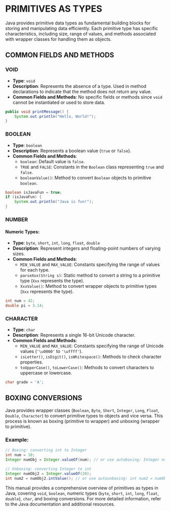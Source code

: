 # PRIMITIVES AS TYPES

Java provides primitive data types as fundamental building blocks for storing and manipulating data efficiently. Each primitive type has specific characteristics, including size, range of values, and methods associated with wrapper classes for handling them as objects.

## COMMON FIELDS AND METHODS

### VOID

- **Type**: `void`
- **Description**: Represents the absence of a type. Used in method declarations to indicate that the method does not return any value.
- **Common Fields and Methods**: No specific fields or methods since `void` cannot be instantiated or used to store data.

```java
public void printMessage() {
    System.out.println("Hello, World!");
}
```

### BOOLEAN

- **Type**: `boolean`
- **Description**: Represents a boolean value (`true` or `false`).
- **Common Fields and Methods**:
  - `boolean`: Default value is `false`.
  - `TRUE` and `FALSE`: Constants in the `Boolean` class representing `true` and `false`.
  - `booleanValue()`: Method to convert `Boolean` objects to primitive `boolean`.

```java
boolean isJavaFun = true;
if (isJavaFun) {
    System.out.println("Java is fun!");
}
```

### NUMBER

#### Numeric Types:

- **Type**: `byte`, `short`, `int`, `long`, `float`, `double`
- **Description**: Represent integers and floating-point numbers of varying sizes.
- **Common Fields and Methods**:
  - `MIN_VALUE` and `MAX_VALUE`: Constants specifying the range of values for each type.
  - `parseXxx(String s)`: Static method to convert a string to a primitive type (`Xxx` represents the type).
  - `XxxValue()`: Method to convert wrapper objects to primitive types (`Xxx` represents the type).

```java
int num = 42;
double pi = 3.14;
```

### CHARACTER

- **Type**: `char`
- **Description**: Represents a single 16-bit Unicode character.
- **Common Fields and Methods**:
  - `MIN_VALUE` and `MAX_VALUE`: Constants specifying the range of Unicode values (`'\u0000'` to `'\uffff'`).
  - `isLetter()`, `isDigit()`, `isWhitespace()`: Methods to check character properties.
  - `toUpperCase()`, `toLowerCase()`: Methods to convert characters to uppercase or lowercase.

```java
char grade = 'A';
```

## BOXING CONVERSIONS

Java provides wrapper classes (`Boolean`, `Byte`, `Short`, `Integer`, `Long`, `Float`, `Double`, `Character`) to convert primitive types to objects and vice versa. This process is known as boxing (primitive to wrapper) and unboxing (wrapper to primitive).

### Example:

```java
// Boxing: converting int to Integer
int num = 10;
Integer numObj = Integer.valueOf(num); // or use autoboxing: Integer numObj = num;

// Unboxing: converting Integer to int
Integer numObj2 = Integer.valueOf(20);
int num2 = numObj2.intValue(); // or use autounboxing: int num2 = numObj2;
```

This manual provides a comprehensive overview of primitives as types in Java, covering `void`, `boolean`, numeric types (`byte`, `short`, `int`, `long`, `float`, `double`), `char`, and boxing conversions. For more detailed information, refer to the Java documentation and additional resources.
